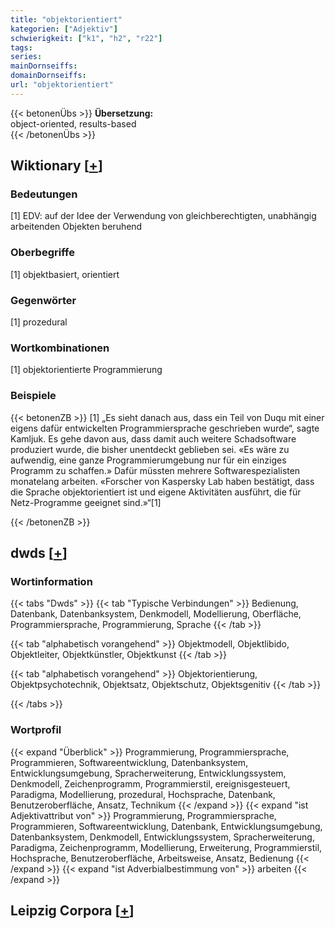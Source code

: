 ```yaml
---
title: "objektorientiert"
kategorien: ["Adjektiv"]
schwierigkeit: ["k1", "h2", "r22"]
tags:
series:
mainDornseiffs:
domainDornseiffs:
url: "objektorientiert"
---
```


{{< betonenÜbs >}}
**Übersetzung:**  
object-oriented, results-based  
{{< /betonenÜbs >}}

## Wiktionary [[+](https://de.wiktionary.org/wiki/objektorientiert)]

### Bedeutungen
[1] EDV: auf der Idee der Verwendung von gleichberechtigten, unabhängig arbeitenden Objekten beruhend  

### Oberbegriffe
[1] objektbasiert, orientiert  

### Gegenwörter
[1] prozedural  

### Wortkombinationen
[1] objektorientierte Programmierung  

### Beispiele
{{< betonenZB >}}
[1] „Es sieht danach aus, dass ein Teil von Duqu mit einer eigens dafür entwickelten Programmiersprache geschrieben wurde“, sagte Kamljuk. Es gehe davon aus, dass damit auch weitere Schadsoftware produziert wurde, die bisher unentdeckt geblieben sei. «Es wäre zu aufwendig, eine ganze Programmierumgebung nur für ein einziges Programm zu schaffen.» Dafür müssten mehrere Softwarespezialisten monatelang arbeiten. «Forscher von Kaspersky Lab haben bestätigt, dass die Sprache objektorientiert ist und eigene Aktivitäten ausführt, die für Netz-Programme geeignet sind.»“[1]  

{{< /betonenZB >}}


## dwds [[+](https://www.dwds.de/wb/objektorientiert)]

### Wortinformation
{{< tabs "Dwds" >}}
{{< tab "Typische Verbindungen" >}}
Bedienung, Datenbank, Datenbanksystem, Denkmodell, Modellierung, Oberfläche, Programmiersprache, Programmierung, Sprache
{{< /tab >}}

{{< tab "alphabetisch vorangehend" >}}
Objektmodell, Objektlibido, Objektleiter, Objektkünstler, Objektkunst
{{< /tab >}}

{{< tab "alphabetisch vorangehend" >}}
Objektorientierung, Objektpsychotechnik, Objektsatz, Objektschutz, Objektsgenitiv
{{< /tab >}}

{{< /tabs >}}

### Wortprofil
{{< expand "Überblick" >}} Programmierung, Programmiersprache, Programmieren, Softwareentwicklung, Datenbanksystem, Entwicklungsumgebung, Spracherweiterung, Entwicklungssystem, Denkmodell, Zeichenprogramm, Programmierstil, ereignisgesteuert, Paradigma, Modellierung, prozedural, Hochsprache, Datenbank, Benutzeroberfläche, Ansatz, Technikum {{< /expand >}}
{{< expand "ist Adjektivattribut von" >}} Programmierung, Programmiersprache, Programmieren, Softwareentwicklung, Datenbank, Entwicklungsumgebung, Datenbanksystem, Denkmodell, Entwicklungssystem, Spracherweiterung, Paradigma, Zeichenprogramm, Modellierung, Erweiterung, Programmierstil, Hochsprache, Benutzeroberfläche, Arbeitsweise, Ansatz, Bedienung {{< /expand >}}
{{< expand "ist Adverbialbestimmung von" >}} arbeiten {{< /expand >}}

## Leipzig Corpora [[+](https://corpora.uni-leipzig.de/en/res?word=objektorientiert&corpusId=deu_newscrawl-public_2018)]

